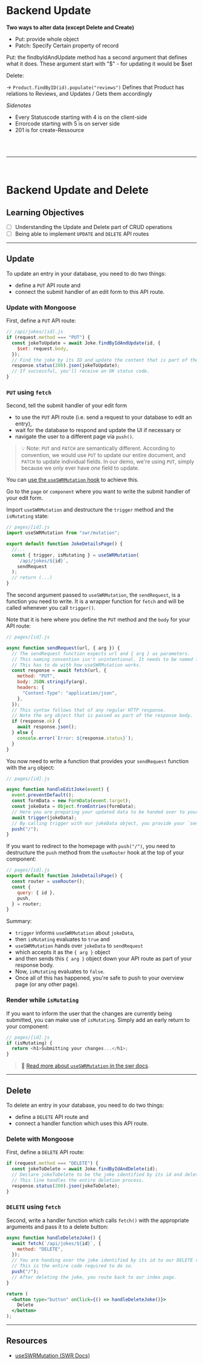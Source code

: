 # Backend Update

**Two ways to alter data (except Delete and Create)**
* Put: provide whole object
* Patch: Specify Certain property of record

Put:
 the findbyIdAndUpdate method has a second argument that defines what it does. These argument start with "$" - for updating it would be $set

Delete:


-> `Product.findByID(id).populate("reviews")` Defines that Product has relations to Reviews, and Updates / Gets them accordingly

*Sidenotes*
* Every Statuscode starting with 4 is on the client-side
* Errorcode starting with 5 is on server side
* 201 is for create-Ressource

<br>

<br>

----------------

<br>



# Backend Update and Delete

## Learning Objectives

- [ ] Understanding the Update and Delete part of CRUD operations
- [ ] Being able to implement `UPDATE` and `DELETE` API routes

---

## Update

To update an entry in your database, you need to do two things:

- define a `PUT` API route and
- connect the submit handler of an edit form to this API route.

### Update with Mongoose

First, define a `PUT` API route:

```js
// /api/jokes/[id].js
if (request.method === "PUT") {
  const jokeToUpdate = await Joke.findByIdAndUpdate(id, {
    $set: request.body,
  });
  // Find the joke by its ID and update the content that is part of the request body!
  response.status(200).json(jokeToUpdate);
  // If successful, you'll receive an OK status code.
}
```

### `PUT` using `fetch`

Second, tell the submit handler of your edit form

- to use the `PUT` API route (i.e. send a request to your database to edit an entry),
- wait for the database to respond and update the UI if necessary or
- navigate the user to a different page via `push()`.

> 💡 Note: `PUT` and `PATCH` are semantically different. According to convention, we would use `PUT` to update our entire document, and `PATCH` to update individual fields. In our demo, we're using `PUT`, simply because we only ever have _one_ field to update.

You can [use the `useSWRMutation` hook](https://swr.vercel.app/docs/mutation#useswrmutation) to achieve this.

Go to the `page` or `component` where you want to write the submit handler of your edit form.

Import `useSWRMutation` and destructure the `trigger` method and the `isMutating` state:

```js
// pages/[id].js
import useSWRMutation from "swr/mutation";

export default function JokeDetailsPage() {
  //...
  const { trigger, isMutating } = useSWRMutation(
    `/api/jokes/${id}`,
    sendRequest
  );
  // return (...)
}
```

The second argument passed to `useSWRMutation`, the `sendRequest`, is a function you need to write. It is a wrapper function for `fetch` and will be called whenever you call `trigger()`.

Note that it is here where you define the `PUT` method and the `body` for your API route:

```js
// pages/[id].js

async function sendRequest(url, { arg }) {
  // The sendRequest function expects url and { arg } as parameters.
  // This naming convention isn't unintentional. It needs to be named like that.
  // This has to do with how useSWRMutation works.
  const response = await fetch(url, {
    method: "PUT",
    body: JSON.stringify(arg),
    headers: {
      "Content-Type": "application/json",
    },
  });
  // This syntax follows that of any regular HTTP response.
  // Note the arg object that is passed as part of the response body.
  if (response.ok) {
    await response.json();
  } else {
    console.error(`Error: ${response.status}`);
  }
}
```

You now need to write a function that provides your `sendRequest` function with the `arg` object:

```js
// pages/[id].js

async function handleEditJoke(event) {
  event.preventDefault();
  const formData = new FormData(event.target);
  const jokeData = Object.fromEntries(formData);
  // Here you are preparing your updated data to be handed over to your sendRequest function.
  await trigger(jokeData);
  // By calling trigger with our jokeData object, you provide your `sendRequest` function with the necessary `arg` object.
  push("/");
}
```

If you want to redirect to the homepage with `push("/")`, you need to destructure the `push` method from the `useRouter` hook at the top of your component:

```js
// pages/[id].js
export default function JokeDetailsPage() {
  const router = useRouter();
  const {
    query: { id },
    push,
  } = router;
}
```

Summary:

- `trigger` informs `useSWRMutation` about `jokeData`,
- then `isMutating` evaluates to `true` and
- `useSWRMutation` hands over `jokeData` to `sendRequest`
- which accepts it as the `{ arg }` object
- and then sends this `{ arg }` object down your API route as part of your response body.
- Now, `isMutating` evaluates to `false`.
- Once all of this has happened, you're safe to push to your overview page (or any other page).

### Render while `isMutating`

If you want to inform the user that the changes are currently being submitted, you can make use of `isMutating`. Simply add an early return to your component:

```js
// pages/[id].js
if (isMutating) {
  return <h1>Submitting your changes...</h1>;
}
```

> 📙 [Read more about `useSWRMutation` in the swr docs](https://swr.vercel.app/docs/mutation#useswrmutation).

---

## Delete

To delete an entry in your database, you need to do two things:

- define a `DELETE` API route and
- connect a handler function which uses this API route.

### Delete with Mongoose

First, define a `DELETE` API route:

```js
if (request.method === "DELETE") {
  const jokeToDelete = await Joke.findByIdAndDelete(id);
  // Declare jokeToDelete to be the joke identified by its id and delete it.
  // This line handles the entire deletion process.
  response.status(200).json(jokeToDelete);
}
```

### `DELETE` using `fetch`

Second, write a handler function which calls `fetch()` with the appropriate arguments and pass it to a delete button:

```jsx
async function handleDeleteJoke() {
  await fetch(`/api/jokes/${id}`, {
    method: "DELETE",
  });
  // You are handing over the joke identified by its id to our DELETE request method.
  // This is the entire code required to do so.
  push("/");
  // After deleting the joke, you route back to our index page.
}

return (
  <button type="button" onClick={() => handleDeleteJoke()}>
    Delete
  </button>
);
```

---

## Resources

- [useSWRMutation (SWR Docs)](https://swr.vercel.app/docs/mutation#useswrmutation)
